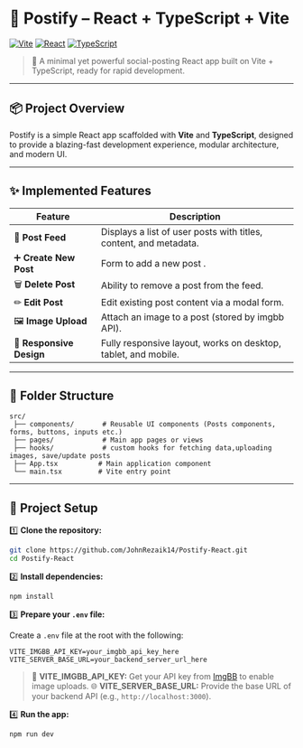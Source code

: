 # 🌟 Postify – React + TypeScript + Vite

[![Vite](https://img.shields.io/badge/Vite-%23646CFF?style=for-the-badge\&logo=vite\&logoColor=white)](https://vitejs.dev/)
[![React](https://img.shields.io/badge/React-%2361DAFB?style=for-the-badge\&logo=react\&logoColor=black)](https://react.dev/)
[![TypeScript](https://img.shields.io/badge/TypeScript-%23007ACC?style=for-the-badge\&logo=typescript\&logoColor=white)](https://www.typescriptlang.org/)

> 🚀 A minimal yet powerful social-posting React app built on Vite + TypeScript, ready for rapid development.

---

## 📦 Project Overview

Postify is a simple React app scaffolded with **Vite** and **TypeScript**, designed to provide a blazing-fast development experience, modular architecture, and modern UI.

---

## ✨ Implemented Features

| Feature                             | Description                                                           |
| ----------------------------------- | --------------------------------------------------------------------- |
| 🔄 **Post Feed**                    | Displays a list of user posts with titles, content, and metadata.     |
| ➕ **Create New Post**               | Form to add a new post .         |
| 🗑 **Delete Post**                  | Ability to remove a post from the feed.                               |
| ✏ **Edit Post**                     | Edit existing post content via a modal form.                |
| 🖼 **Image Upload**                 | Attach an image to a post (stored by imgbb API).           |
| 🚀 **Responsive Design**            | Fully responsive layout, works on desktop, tablet, and mobile.        |
---

## 📁 Folder Structure

```plaintext
src/
 ├── components/       # Reusable UI components (Posts components, forms, buttons, inputs etc.)
 ├── pages/            # Main app pages or views
 ├── hooks/            # custom hooks for fetching data,uploading images, save/update posts
 ├── App.tsx          # Main application component
 └── main.tsx         # Vite entry point
```


---

## 📂 Project Setup

1️⃣ **Clone the repository:**

```bash
git clone https://github.com/JohnRezaik14/Postify-React.git
cd Postify-React
```

2️⃣ **Install dependencies:**

```bash
npm install
```

3️⃣ **Prepare your `.env` file:**

Create a `.env` file at the root with the following:

```env
VITE_IMGBB_API_KEY=your_imgbb_api_key_here
VITE_SERVER_BASE_URL=your_backend_server_url_here
```

> 🔑 **VITE\_IMGBB\_API\_KEY:** Get your API key from [ImgBB](https://api.imgbb.com/) to enable image uploads.
> 🌐 **VITE\_SERVER\_BASE\_URL:** Provide the base URL of your backend API (e.g., `http://localhost:3000`).

4️⃣ **Run the app:**

```bash
npm run dev
```




